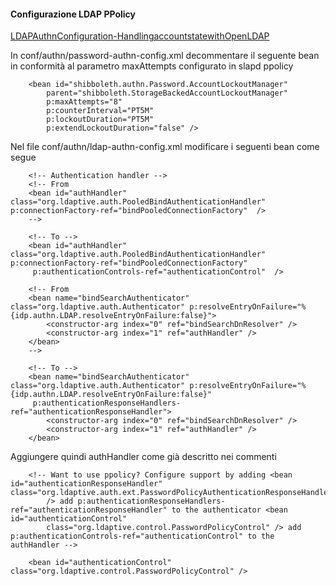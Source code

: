 #### Configurazione LDAP PPolicy

[LDAPAuthnConfiguration-HandlingaccountstatewithOpenLDAP](https://wiki.shibboleth.net/confluence/display/IDP30/LDAPAuthnConfiguration#LDAPAuthnConfiguration-HandlingaccountstatewithOpenLDAP)

In conf/authn/password-authn-config.xml decommentare il seguente bean
in conformità al parametro maxAttempts configurato in slapd ppolicy
````
    <bean id="shibboleth.authn.Password.AccountLockoutManager"
        parent="shibboleth.StorageBackedAccountLockoutManager"
        p:maxAttempts="8"
        p:counterInterval="PT5M"
        p:lockoutDuration="PT5M"
        p:extendLockoutDuration="false" />
````

Nel file conf/authn/ldap-authn-config.xml modificare i seguenti bean come segue
````
    <!-- Authentication handler -->
    <!-- From
    <bean id="authHandler" class="org.ldaptive.auth.PooledBindAuthenticationHandler" p:connectionFactory-ref="bindPooledConnectionFactory"  />
    -->

    <!-- To -->
    <bean id="authHandler" class="org.ldaptive.auth.PooledBindAuthenticationHandler" p:connectionFactory-ref="bindPooledConnectionFactory"
     p:authenticationControls-ref="authenticationControl"  />
````

````
    <!-- From
    <bean name="bindSearchAuthenticator" class="org.ldaptive.auth.Authenticator" p:resolveEntryOnFailure="%{idp.authn.LDAP.resolveEntryOnFailure:false}">
        <constructor-arg index="0" ref="bindSearchDnResolver" />
        <constructor-arg index="1" ref="authHandler" />
    </bean>
    -->

    <!-- To -->
    <bean name="bindSearchAuthenticator" class="org.ldaptive.auth.Authenticator" p:resolveEntryOnFailure="%{idp.authn.LDAP.resolveEntryOnFailure:false}"
     p:authenticationResponseHandlers-ref="authenticationResponseHandler">
        <constructor-arg index="0" ref="bindSearchDnResolver" />
        <constructor-arg index="1" ref="authHandler" />
    </bean>
````

Aggiungere quindi authHandler come già descritto nei commenti
````
    <!-- Want to use ppolicy? Configure support by adding <bean id="authenticationResponseHandler" class="org.ldaptive.auth.ext.PasswordPolicyAuthenticationResponseHandler" 
        /> add p:authenticationResponseHandlers-ref="authenticationResponseHandler" to the authenticator <bean id="authenticationControl" 
        class="org.ldaptive.control.PasswordPolicyControl" /> add p:authenticationControls-ref="authenticationControl" to the authHandler -->

    <bean id="authenticationControl"  class="org.ldaptive.control.PasswordPolicyControl" />

````
